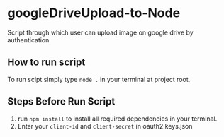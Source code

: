 # googleDriveUpload-to-Node
Script through which user can upload image on google drive by authentication. 

## How to run script

To run scipt simply type `node .` in your terminal at project root.

## Steps Before Run Script

1) run `npm install` to install all required dependencies in your terminal.
2) Enter your `client-id` and `client-secret` in oauth2.keys.json